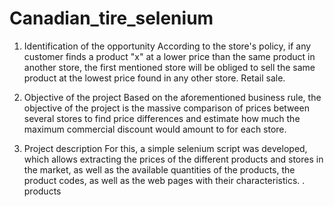 # Canadian_tire_selenium
1. Identification of the opportunity
According to the store's policy, if any customer finds a product "x" at a lower price than the same product in another store, the first mentioned store will be obliged to sell the same product at the lowest price found in any other store. Retail sale.

2. Objective of the project
Based on the aforementioned business rule, the objective of the project is the massive comparison of prices between several stores to find price differences and estimate how much the maximum commercial discount would amount to for each store.

3. Project description
For this, a simple selenium script was developed, which allows extracting the prices of the different products and stores in the market, as well as the available quantities of the products, the product codes, as well as the web pages with their characteristics. . products
